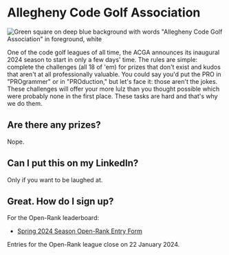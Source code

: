 # Allegheny Code Golf Association

![Green square on deep blue background with words "Allegheny Code Golf Association" in foreground, white](https://github.com/allegheny-college-cmpsc-201-spring-2024/golf/assets/1552764/d3ee6a91-74c9-482b-84eb-ec9a2e8dee05)

One of the code golf leagues of all time, the ACGA announces its inaugural 2024 season to start in only a few days' time. The rules are simple: complete
the challenges (all 18 of 'em) for prizes that don't exist and kudos that aren't at all professionally valuable. You could say you'd put the PRO in "PROgrammer"
or in "PROduction," but let's face it: those aren't the jokes. These challenges will offer your more lulz than you thought possible which were probably none
in the first place. These tasks are hard and that's why we do them.

## Are there any prizes?

Nope.

## Can I put this on my LinkedIn?

Only if you want to be laughed at.

## Great. How do I sign up?

For the Open-Rank leaderboard:

* [Spring 2024 Season Open-Rank Entry Form](https://chompe.rs/acga-spring-2024-registration)

Entries for the Open-Rank league close on 22 January 2024.
